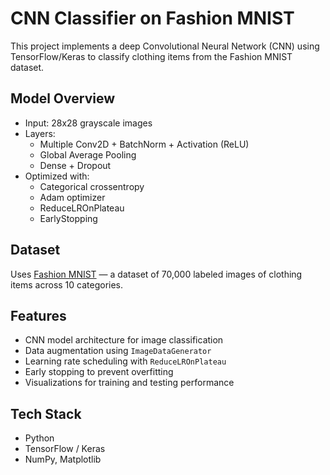 # CNN Classifier on Fashion MNIST 

This project implements a deep Convolutional Neural Network (CNN) using TensorFlow/Keras to classify clothing items from the Fashion MNIST dataset.

##  Model Overview

- Input: 28x28 grayscale images
- Layers:
  - Multiple Conv2D + BatchNorm + Activation (ReLU)
  - Global Average Pooling
  - Dense + Dropout
- Optimized with:
  - Categorical crossentropy
  - Adam optimizer
  - ReduceLROnPlateau
  - EarlyStopping

##  Dataset

Uses [Fashion MNIST](https://github.com/zalandoresearch/fashion-mnist) — a dataset of 70,000 labeled images of clothing items across 10 categories.

## Features

-  CNN model architecture for image classification
-  Data augmentation using `ImageDataGenerator`
-  Learning rate scheduling with `ReduceLROnPlateau`
-  Early stopping to prevent overfitting
-  Visualizations for training and testing performance

## Tech Stack

- Python
- TensorFlow / Keras
- NumPy, Matplotlib


